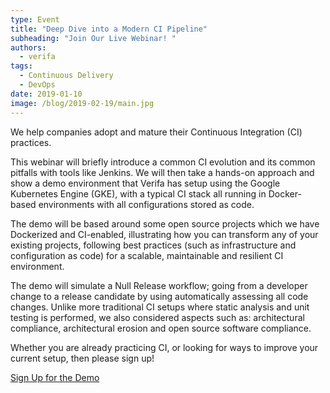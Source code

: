 ```yaml
---
type: Event
title: "Deep Dive into a Modern CI Pipeline"
subheading: "Join Our Live Webinar! "
authors:
  - verifa
tags:
  - Continuous Delivery
  - DevOps
date: 2019-01-10
image: /blog/2019-02-19/main.jpg
---
```


We help companies adopt and mature their Continuous Integration (CI) practices.

This webinar will briefly introduce a common CI evolution and its common pitfalls with tools like Jenkins. We will then take a hands-on approach and show a demo environment that Verifa has setup using the Google Kubernetes Engine (GKE), with a typical CI stack all running in Docker-based environments with all configurations stored as code.

The demo will be based around some open source projects which we have Dockerized and CI-enabled, illustrating how you can transform any of your existing projects, following best practices (such as infrastructure and configuration as code) for a scalable, maintainable and resilient CI environment.

The demo will simulate a Null Release workflow; going from a developer change to a release candidate by using automatically assessing all code changes. Unlike more traditional CI setups where static analysis and unit testing is performed, we also considered aspects such as: architectural compliance, architectural erosion and open source software compliance.

Whether you are already practicing CI, or looking for ways to improve your current setup, then please sign up!

[Sign Up for the Demo](https://register.gotowebinar.com/register/366335681574985995)

